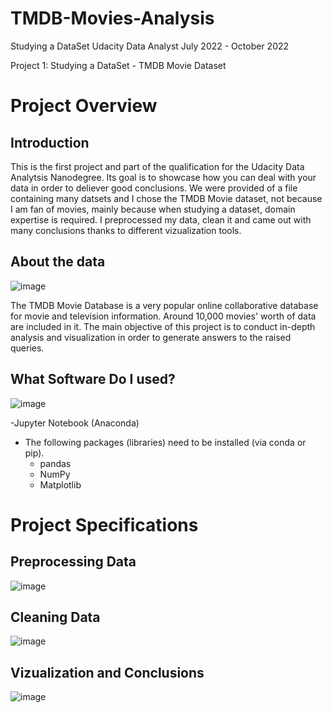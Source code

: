 # TMDB-Movies-Analysis
 Studying a DataSet
Udacity Data Analyst July 2022 - October 2022

Project 1: Studying a DataSet - TMDB Movie Dataset

# Project Overview
## Introduction
This is the first project and part of the qualification for the Udacity Data Analytsis Nanodegree. Its goal is to showcase how you can deal with your data in  order to deliever good conclusions. We were provided of a file containing many datsets and I chose the TMDB Movie dataset, not because I am fan of movies, mainly because when studying a dataset, domain expertise is required. I preprocessed my data, clean it and came out with many conclusions thanks to different vizualization tools.

## About the data

![image](https://user-images.githubusercontent.com/83359499/191964701-1a88b407-ab1a-4047-851c-d1eeeadbd60d.png)

The TMDB Movie Database is a very popular online collaborative database for movie and television information. Around 10,000 movies' worth of data are included in it. The main objective of this project is to conduct in-depth analysis and visualization in order to generate answers to the raised queries.
## What Software Do I used?

![image](https://user-images.githubusercontent.com/83359499/191959253-dbbccb7b-409b-4859-ae85-e6b906feaac1.png)

-Jupyter Notebook (Anaconda)
- The following packages (libraries) need to be installed (via conda or pip). 
  - pandas
  - NumPy
  - Matplotlib

# Project Specifications

## Preprocessing Data

![image](https://user-images.githubusercontent.com/83359499/191959320-79e51d57-4625-4ff9-9ffb-b360fec0dbd3.png)



## Cleaning Data

![image](https://user-images.githubusercontent.com/83359499/191959468-3f297361-7523-4443-951d-4a253f1f8ed1.png)


## Vizualization and Conclusions

![image](https://user-images.githubusercontent.com/83359499/191959560-c274d204-fb25-4287-988c-b618ddb84ebc.png)

